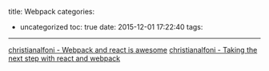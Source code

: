 title: Webpack
categories:
  - uncategorized
toc: true
date: 2015-12-01 17:22:40
tags:
---

[christianalfoni - Webpack and react is awesome](http://www.christianalfoni.com/articles/2014_12_13_Webpack-and-react-is-awesome)
[christianalfoni - Taking the next step with react and webpack](http://www.christianalfoni.com/articles/2015_10_01_Taking-the-next-step-with-react-and-webpack)
